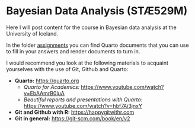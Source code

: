 
<!-- README.md is generated from README.Rmd. Please edit that file -->

# Bayesian Data Analysis (STÆ529M)

Here I will post content for the course in Bayesian data analysis at the
University of Iceland.

In the folder
[assignments](https://github.com/bgautijonsson/hagnytbayesisktolfraedilikon/tree/master/assignments)
you can find Quarto documents that you can use to fill in your answers
and render documents to turn in.

I would recommend you look at the following materials to acquaint
yourselves with the use of Git, Github and Quarto:

- **Quarto:** <https://quarto.org>
  - *Quarto for Academics:*
    <https://www.youtube.com/watch?v=EbAAmrB0luA>
  - *Beautiful reports and presentations with Quarto:*
    <https://www.youtube.com/watch?v=hbf7Ai3jnxY>
- **Git and Github with R:** <https://happygitwithr.com>
- **Git in general:** <https://git-scm.com/book/en/v2>
